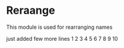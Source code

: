 Reraange
============



This module is used for rearranging names




just added few more lines
1
2
3
4
5
6
7
8
9
10